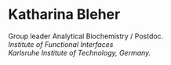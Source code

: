 # Katharina  Bleher

Group leader Analytical Biochemistry / Postdoc.\
*Institute of Functional Interfaces*\
*Karlsruhe Institute of Technology, Germany.*
